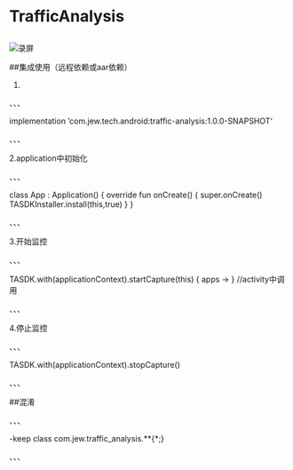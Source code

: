 # TrafficAnalysis
##
![录屏](https://s19.aconvert.com/convert/p3r68-cdx67/t32cq-y14uz.gif)

##集成使用（远程依赖或aar依赖）

1.
、、、

implementation ’com.jew.tech.android:traffic-analysis:1.0.0-SNAPSHOT‘ 

、、、

2.application中初始化

、、、

class App : Application() {
    override fun onCreate() {
        super.onCreate()
        TASDKInstaller.install(this,true)
    }
}

、、、

3.开始监控

、、、

 TASDK.with(applicationContext).startCapture(this) { apps -> } //activity中调用

、、、

4.停止监控

、、、

TASDK.with(applicationContext).stopCapture()

、、、

##混淆

、、、

-keep class com.jew.traffic_analysis.**{*;}

、、、


